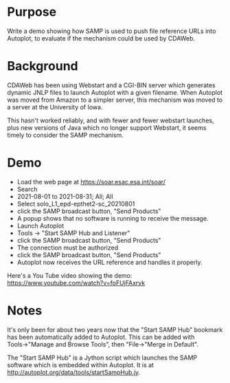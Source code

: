 # Purpose
Write a demo showing how SAMP is used to push file reference URLs into Autoplot, 
to evaluate if the mechanism could be used by CDAWeb.

# Background
CDAWeb has been using Webstart and a CGI-BIN server which generates dynamic JNLP
files to launch Autoplot with a given filename.  When Autoplot was moved from 
Amazon to a simpler server, this mechanism was moved to a server at the University
of Iowa.  

This hasn't worked reliably, and with fewer and fewer webstart launches, plus
new versions of Java which no longer support Webstart, it seems timely to consider
the SAMP mechanism.

# Demo
* Load the web page at https://soar.esac.esa.int/soar/
* Search
* 2021-08-01 to 2021-08-31; All; All
* Select solo_L1_epd-epthet2-sc_20210801 
* click the SAMP broadcast button, "Send Products"
* A popup shows that no software is running to receive the message.
* Launch Autoplot
* Tools -> "Start SAMP Hub and Listener"
* click the SAMP broadcast button, "Send Products"
* The connection must be authorized
* click the SAMP broadcast button, "Send Products"
* Autoplot now receives the URL reference and handles it properly.

Here's a You Tube video showing the demo:
https://www.youtube.com/watch?v=foFUjFAxrvk

# Notes
It's only been for about two years now that the "Start SAMP Hub" bookmark
has been automatically added to Autoplot.  This can be added with 
Tools&rarr;"Manage and Browse Tools", then "File&rarr;"Merge in Default".

The "Start SAMP Hub" is a Jython script which launches the SAMP software
which is embedded within Autoplot.  It is at http://autoplot.org/data/tools/startSampHub.jy.

